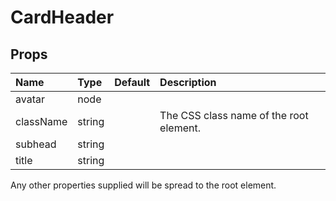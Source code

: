CardHeader
==========



Props
-----

| Name | Type | Default | Description |
|:-----|:-----|:--------|:------------|
| avatar | node |  |  |
| className | string |  | The CSS class name of the root element. |
| subhead | string |  |  |
| title | string |  |  |

Any other properties supplied will be spread to the root element.
